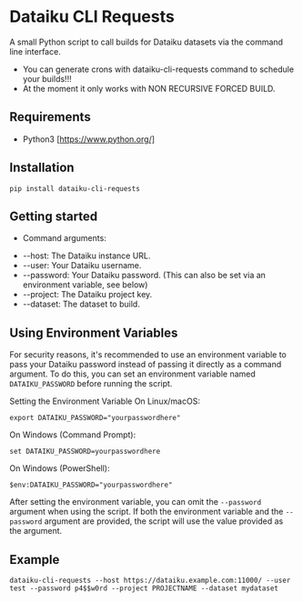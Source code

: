 # Dataiku CLI Requests

A small Python script to call builds for Dataiku datasets via the command line interface. 
* You can generate crons with dataiku-cli-requests command to schedule your builds!!!
* At the moment it only works with NON RECURSIVE FORCED BUILD.


## Requirements

* Python3 [https://www.python.org/]

## Installation

```
pip install dataiku-cli-requests
```

## Getting started

* Command arguments:
- --host: The Dataiku instance URL.
- --user: Your Dataiku username.
- --password: Your Dataiku password. (This can also be set via an environment variable, see below)
- --project: The Dataiku project key.
- --dataset: The dataset to build.

## Using Environment Variables

For security reasons, it's recommended to use an environment variable to pass your Dataiku password instead of passing it directly as a command argument. To do this, you can set an environment variable named `DATAIKU_PASSWORD` before running the script.

Setting the Environment Variable
On Linux/macOS:
```
export DATAIKU_PASSWORD="yourpasswordhere"
```

On Windows (Command Prompt):
```
set DATAIKU_PASSWORD=yourpasswordhere
```

On Windows (PowerShell):
```
$env:DATAIKU_PASSWORD="yourpasswordhere"
```

After setting the environment variable, you can omit the `--password` argument when using the script. If both the environment variable and the `--password` argument are provided, the script will use the value provided as the argument.

## Example
```
dataiku-cli-requests --host https://dataiku.example.com:11000/ --user test --password p4$$w0rd --project PROJECTNAME --dataset mydataset
```
